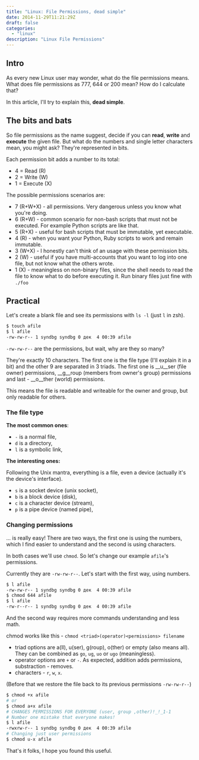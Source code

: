 ```yaml
---
title: "Linux: File Permissions, dead simple"
date: 2014-11-29T11:21:29Z
draft: false
categories:
  - "linux"
description: "Linux File Permissions"
---
```


## Intro

As every new Linux user may wonder, what do the file permissions means. What does file permissions as 777, 644 or 200 mean? How do I calculate that?


In this article, I'll try to explain this, __dead simple__.



## The bits and bats

So file permissions as the name suggest, decide if you can **read**, **write** and **execute** the given file. But what do the numbers and single letter characters mean, you might ask? They're represented in bits.

Each permission bit adds a number to its total:

* 4 = Read (R)
* 2 = Write (W)
* 1 = Execute (X)

The possible permissions scenarios are:

* 7 (R+W+X) - all permissions. Very dangerous unless you know what you're doing.
* 6 (R+W) - common scenario for non-bash scripts that must not be executed. For example Python scripts are like that.
* 5 (R+X) - useful for bash scripts that must be immutable, yet executable.
* 4 (R) - when you want your Python, Ruby scripts to work and remain immutable.
* 3 (W+X) - I honestly can't think of an usage with these permission bits.
* 2 (W) - useful if you have multi-accounts that you want to log into one file, but not know what the others wrote.
* 1 (X) - meaningless on non-binary files, since the shell needs to read the file to know what to do before executing it. Run binary files just fine with `./foo`



## Practical

Let's create a blank file and see its permissions with `ls -l` (just `l` in zsh).


```bash
$ touch afile
$ l afile
-rw-rw-r-- 1 syndbg syndbg 0 дек  4 00:39 afile
```

`-rw-rw-r--` are the permissions, but wait, why are they so many?

They're exactly 10 characters. The first one is the file type (I'll explain it in a bit) and the other 9 are separated in 3 triads. The first one is __u__ser (file owner) permissions, __g__roup (members from owner's group) permissions and last - __o__ther (world) permissions.


This means the file is readable and writeable for the owner and group, but only readable for others.


### The file type

**The most common ones**:

* `-` is a normal file,
* `d` is a directory,
* `l` is a symbolic link,



**The interesting ones:**

Following the Unix mantra, everything is a file, even a device (actually it's the device's interface).

* `s` is a socket device (unix socket),
* `b` is a block device (disk),
* `c` is a character device (stream),
* `p` is a pipe device (named pipe),



### Changing permissions

... is really easy! There are two ways, the first one is using the numbers, which I find easier to understand and the second is using characters.


In both cases we'll use `chmod`. So let's change our example `afile`'s permissions.

Currently they are `-rw-rw-r--`. Let's start with the first way, using numbers.


```bash
$ l afile
-rw-rw-r-- 1 syndbg syndbg 0 дек  4 00:39 afile
$ chmod 644 afile
$ l afile
-rw-r--r-- 1 syndbg syndbg 0 дек  4 00:39 afile
```


And the second way requires more commands understanding and less math.


chmod works like this - `chmod <triad>(operator)<permissions> filename`

* triad options are a(ll), u(ser), g(roup), o(ther) or empty (also means all). They can be combined as `go`, `ug`, `uo` or `ugo` (meaningless).
* operator options are `+` or `-`. As expected, addition adds permissions, substraction - removes.
* characters - `r`, `w`, `x`.


(Before that we restore the file back to its previous permissions `-rw-rw-r--`)

```bash
$ chmod +x afile
# or
$ chmod a+x afile
# CHANGES PERMISSIONS FOR EVERYONE (user, group ,other)!_!_1-1
# Number one mistake that everyone makes!
$ l afile
-rwxrw-r-- 1 syndbg syndbg 0 дек  4 00:39 afile
# Changing just user permissions
$ chmod u-x afile
```




That's it folks, I hope you found this useful.